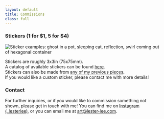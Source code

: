 ```yaml
---
layout: default
title: Commissions
class: full
---
```

### Stickers (1 for $1, 5 for $4)
![Sticker examples: ghost in a pot, sleeping cat, reflection, swirl coming out of hexagonal container](https://res.cloudinary.com/llee/image/upload/v1551070225/stickers/example.png)

Stickers are roughly 3x3in (75x75mm).   
A catalog of available stickers can be found [here]({{site.baseurl}}/stickers/).   
Stickers can also be made from [any of my previous pieces](https://www.instagram.com/_lesterlee/).   
If you would like a custom sticker, please contact me with more details!

### Contact
For further inquiries, or if you would like to commission something not shown, please get in touch with me! You can find me on [Instagram (_lesterlee)](https://www.instagram.com/_lesterlee/), or you can email me at [art@lester-lee.com](mailto:art@lester-lee.com).